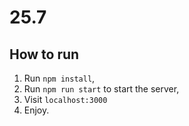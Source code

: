 # 25.7

## How to run 
1. Run `npm install`,
2. Run `npm run start` to start the server,
3. Visit `localhost:3000`
4. Enjoy.